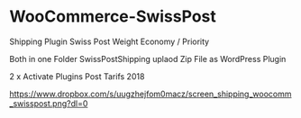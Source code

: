 # WooCommerce-SwissPost
Shipping Plugin Swiss Post Weight Economy / Priority

Both in one Folder SwissPostShipping uplaod Zip File as WordPress Plugin

2 x  Activate Plugins Post Tarifs 2018

https://www.dropbox.com/s/uugzhejfom0macz/screen_shipping_woocomm_swisspost.png?dl=0



